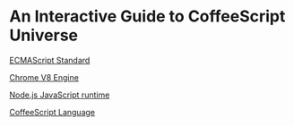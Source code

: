 # An Interactive Guide to CoffeeScript Universe

[ECMAScript Standard](https://www.ecma-international.org/ecma-262)

[Chrome V8 Engine](https://developers.google.com/v8)

[Node.js JavaScript runtime](https://nodejs.org)

[CoffeeScript Language](http://coffeescript.org/v2)
